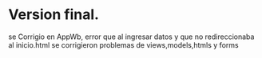 

# Version final.
se Corrigio en AppWb, error que al ingresar datos y que no redireccionaba al inicio.html
se corrigieron problemas de views,models,htmls y forms
